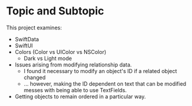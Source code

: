 #  Topic and Subtopic

This project examines:
- SwiftData
- SwiftUI
- Colors (Color vs UIColor vs NSColor)
	- Dark vs Light mode
- Issues arising from modifying relationship data. 
	- I found it necessary to modify an object's ID if a related object changed
	- ... however, making the ID dependent on text that can be modified messes
		with being able to use TextFields.
- Getting objects to remain ordered in a particular way.



